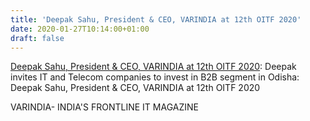 ```yaml
---
title: 'Deepak Sahu, President & CEO, VARINDIA at 12th OITF 2020'
date: 2020-01-27T10:14:00+01:00
draft: false
---
```


[Deepak Sahu, President & CEO, VARINDIA at 12th OITF 2020](https://varindia.com/video/deepak-sahu-president--ceo-varindia-at-12th-oitf-2020#.Xi6p4UTkbuM.blogger): Deepak invites IT and Telecom companies to invest in B2B segment in Odisha: Deepak Sahu, President & CEO, VARINDIA at 12th OITF 2020  
  
VARINDIA- INDIA'S FRONTLINE IT MAGAZINE